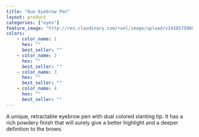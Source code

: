 ```yaml
---
title: "Duo Eyebrow Pen"
layout: product
categories: ["eyes"]
feature_image: "http://res.cloudinary.com/ruel/image/upload/v1438575069/fs/Duo_Eyebrow_Pen_P1016162.jpg"
colors:
    - color_name: 1
      hex: ""
      best_seller: ""
    - color_name: 2
      hex: ""
      best_seller: ""
    - color_name: 3
      hex: ""
      best_seller: ""
    - color_name: 4
      hex: ""
      best_seller: ""
---
```

A unique, retractable eyebrow pen with dual colored slanting tip. It has a rich powdery finish that will surely give a better highlight and a deeper definition to the brows.